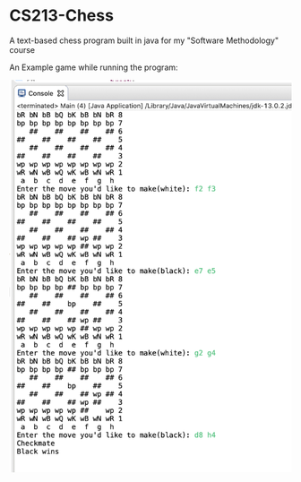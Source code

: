 # CS213-Chess
A text-based chess program built in java for my "Software Methodology" course

An Example game while running the program:

![Example of chess](https://github.com/DRogozenski/CS213-Chess/blob/main/Chess%20Example.png)

